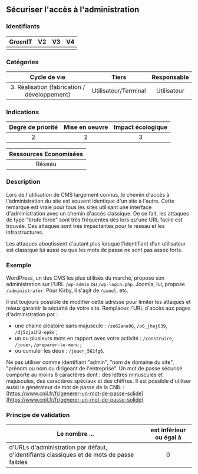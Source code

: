 ## Sécuriser l'accès à l'administration

### Identifiants

| GreenIT |  V2  |  V3  |  V4  |
|:-------:|:----:|:----:|:----:|
|      |   |   |      |

### Catégories

| Cycle de vie |  Tiers  |  Responsable  |
|:---------:|:----:|:----:|
| 3. Réalisation (fabrication / développement) | Utilisateur/Terminal | Utilisateur |

### Indications

| Degré de priorité |      Mise en oeuvre       |  Impact écologique    |
|:-------------------:|:-------------------------:|:---------------------:|
| 2 | 2 | 3 |

|Ressources Economisées                                      |
|:----------------------------------------------------------:|
|  Réseau   |

### Description

Lors de l'utilisation de CMS largement connus, le chemin d'accès à l'administration du site est souvent identique d'un site à l'autre.
Cette remarque est vraie pour tous les sites utilisant une interface d'administration avec un chemin d'accès classique.
De ce fait, les attaques de type "brute force" sont très fréquentes dès lors qu'une URL facile est trouvée.
Ces attaques sont très impactantes pour le réseau et les infrastructures.

Les attaques aboutissent d'autant plus lorsque l'identifiant d'un utilisateur est classique lui aussi ou que les mots de passe ne sont pas assez forts.


### Exemple

WordPress, un des CMS les plus utilisés du marché, propose son administration sur l'URL `/wp-admin` ou `/wp-login.php`.
Joomla, lui, propose `/administrator`.
Pour Kirby, il s'agit de `/panel`.
etc.

Il est toujours possible de modifier cette adresse pour limiter les attaques et mieux garantir la sécurité de votre site.
Remplacez l'URL d'accès aux pages d'administration par :
- une chaine aléatoire sans majuscule : `/ze62ane96`, `/o6_jhej639`, `/dj5zjaih2-ep8e` ;
- un ou plusieurs mots en rapport avec votre activité : `/construire`, `/jouer`, `/preparer-le-menu` ;
- ou cumuler les deux : `/jouer_562fg6`.

Ne pas utiliser comme identifiant "admin", "nom de domaine du site", "prénom ou nom du dirigeant de l'entreprise".
Un mot de passe sécurisé comporte au moins 8 caractères dont : des lettres minuscules et majuscules, des caractères spéciaux et des chiffres.
Il est possible d'utiliser aussi le générateur de mot de passe de la CNIL : [https://www.cnil.fr/fr/generer-un-mot-de-passe-solide](https://www.cnil.fr/fr/generer-un-mot-de-passe-solide)


### Principe de validation

| Le nombre ... | est inférieur ou égal à |
| ------------- | :---------------------: |
| d'URLs d'administration par défaut, d'identifiants classiques et de mots de passe faibles  | 0 |
